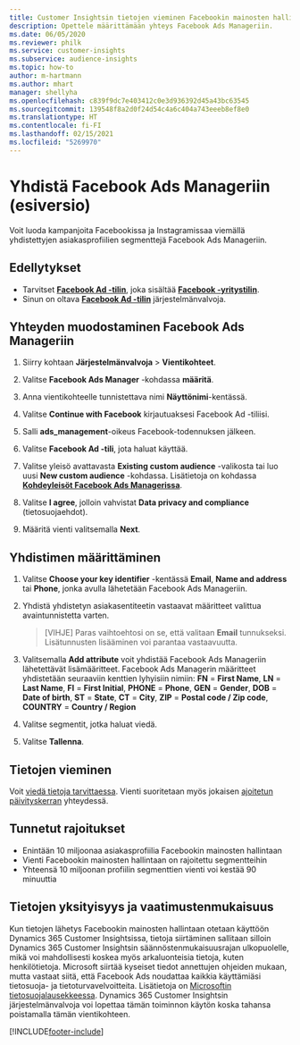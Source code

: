 ```yaml
---
title: Customer Insightsin tietojen vieminen Facebookin mainosten hallintaan
description: Opettele määrittämään yhteys Facebook Ads Manageriin.
ms.date: 06/05/2020
ms.reviewer: philk
ms.service: customer-insights
ms.subservice: audience-insights
ms.topic: how-to
author: m-hartmann
ms.author: mhart
manager: shellyha
ms.openlocfilehash: c839f9dc7e403412c0e3d936392d45a43bc63545
ms.sourcegitcommit: 139548f8a2d0f24d54c4a6c404a743eeeb8ef8e0
ms.translationtype: HT
ms.contentlocale: fi-FI
ms.lasthandoff: 02/15/2021
ms.locfileid: "5269970"
---
```

# <a name="connector-for-facebook-ads-manager-preview"></a>Yhdistä Facebook Ads Manageriin (esiversio)

Voit luoda kampanjoita Facebookissa ja Instagramissaa viemällä yhdistettyjen asiakasprofiilien segmenttejä Facebook Ads Manageriin.

## <a name="prerequisites"></a>Edellytykset

- Tarvitset [**Facebook Ad -tilin**](https://www.facebook.com/business/learn/lessons/step-by-step-ads-manager-account), joka sisältää [**Facebook -yritystilin**](https://business.facebook.com/).
- Sinun on oltava [**Facebook Ad -tilin**](https://www.facebook.com/business/learn/lessons/step-by-step-ads-manager-account) järjestelmänvalvoja.

## <a name="connect-to-facebook-ads-manager"></a>Yhteyden muodostaminen Facebook Ads Manageriin

1. Siirry kohtaan **Järjestelmänvalvoja** > **Vientikohteet**.

1. Valitse **Facebook Ads Manager** -kohdassa **määritä**.

1. Anna vientikohteelle tunnistettava nimi **Näyttönimi**-kentässä.

1. Valitse **Continue with Facebook** kirjautuaksesi Facebook Ad -tiliisi.

1. Salli **ads_management**-oikeus Facebook-todennuksen jälkeen.

1. Valitse **Facebook Ad -tili**, jota haluat käyttää.

1. Valitse yleisö avattavasta **Existing custom audience** -valikosta tai luo uusi **New custom audience** -kohdassa. Lisätietoja on kohdassa [**Kohdeyleisöt Facebook Ads Managerissa**](https://www.facebook.com/business/help/744354708981227?id=2469097953376494).

1. Valitse **I agree**, jolloin vahvistat **Data privacy and compliance** (tietosuojaehdot).

1. Määritä vienti valitsemalla **Next**.

## <a name="configure-the-connector"></a>Yhdistimen määrittäminen

1. Valitse **Choose your key identifier** -kentässä **Email**, **Name and address** tai **Phone**, jonka avulla lähetetään Facebook Ads Manageriin.

1. Yhdistä yhdistetyn asiakasentiteetin vastaavat määritteet valittua avaintunnistetta varten.
   > [VIHJE] Paras vaihtoehtosi on se, että valitaan **Email** tunnukseksi. Lisätunnusten lisääminen voi parantaa vastaavuutta.

1. Valitsemalla **Add attribute** voit yhdistää Facebook Ads Manageriin lähetettävät lisämääritteet. Facebook Ads Managerin määritteet yhdistetään seuraaviin kenttien lyhyisiin nimiin: **FN** = **First Name**, **LN** = **Last Name**, **FI** = **First Initial**, **PHONE** = **Phone**, **GEN** = **Gender**, **DOB** = **Date of birth**, **ST** = **State**, **CT** = **City**, **ZIP** = **Postal code / Zip code**, **COUNTRY** = **Country / Region**

1. Valitse segmentit, jotka haluat viedä.

1. Valitse **Tallenna**.

## <a name="export-the-data"></a>Tietojen vieminen

Voit [viedä tietoja tarvittaessa](export-destinations.md). Vienti suoritetaan myös jokaisen [ajoitetun päivityskerran](system.md#schedule-tab) yhteydessä.

## <a name="known-limitations"></a>Tunnetut rajoitukset

- Enintään 10 miljoonaa asiakasprofiilia Facebookin mainosten hallintaan 
- Vienti Facebookin mainosten hallintaan on rajoitettu segmentteihin
- Yhteensä 10 miljoonan profiilin segmenttien vienti voi kestää 90 minuuttia

## <a name="data-privacy-and-compliance"></a>Tietojen yksityisyys ja vaatimustenmukaisuus

Kun tietojen lähetys Facebookin mainosten hallintaan otetaan käyttöön Dynamics 365 Customer Insightsissa, tietoja siirtäminen sallitaan silloin Dynamics 365 Customer Insightsin säännöstenmukaisuusrajan ulkopuolelle, mikä voi mahdollisesti koskea myös arkaluonteisia tietoja, kuten henkilötietoja. Microsoft siirtää kyseiset tiedot annettujen ohjeiden mukaan, mutta vastaat siitä, että Facebook Ads noudattaa kaikkia käyttämiäsi tietosuoja- ja tietoturvavelvoitteita. Lisätietoja on [Microsoftin tietosuojalausekkeessa](https://go.microsoft.com/fwlink/?linkid=396732).
Dynamics 365 Customer Insightsin järjestelmänvalvoja voi lopettaa tämän toiminnon käytön koska tahansa poistamalla tämän vientikohteen.


[!INCLUDE[footer-include](../includes/footer-banner.md)]